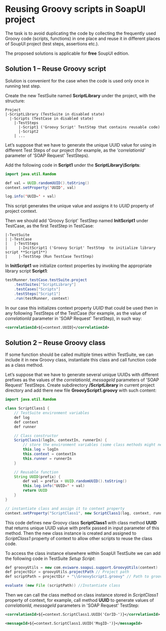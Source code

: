 # Reusing Groovy scripts in SoapUI project

The task is to avoid duplicating the code by collecting the frequently used Groovy code (scripts, functions) in one place and reuse it in different places of SoupUI project (test steps, assertions etc.).

The proposed solutions is applicable for **free** SoupUI edition.

## Solution 1 – Reuse Groovy script

Solution is convenient for the case when the code is used only once in running test step.

Create the new TestSuite named **ScriptLibrary** under the project, with the structure:

	Project
	|-ScriptLibrary (TestSuite in disabled state)
	  |-Scripts (TestCase in disabled state)
		|-TestSteps
		  |-Script1 ('Groovy Script' TestStep that contains reusable code)
		  |-Script2 
		| ...
		
Let’s suppose that we have to generate the unique UUID value for using in different Test Steps of our project (for example, as the _'correlationId'_ parameter of 'SOAP Request' TestSteps).

Add the following code in **Script1** under the **ScriptLibrary\Scripts**:

```java
import java.util.Random

def val = UUID.randomUUID().toString()
context.setProperty('UUID', val)

log.info('UUID=' + val)
```

This script generates the unique value and assigns it to _UUID_ property of project context.

Then we should add 'Groovy Script' TestStep named **InitScript1** under TestCase, as the first TestStep in TestCase:

	|-TestSuite
	| |-TestCase
	|   |-TestSteps
	|     |-InitScript1 ('Groovy Script' TestStep  to initialize library script **Script1**)
	|     |-TestStep (Run TestCase TestStep)

In **InitScript1** we initialize context properties by invoking the appropriate library script **Script1**:

```java
testRunner.testCase.testSuite.project
	.testSuites["ScriptLibrary"]
	.testCases["Scripts"]	
	.testSteps["Script1"]
	.run(testRunner, context)
```

In our case this initializes context property _UUID_ that could be used then in any following TestSteps of the TestCase (for example, as the value of _correlationId_ parameter in 'SOAP Request' TerstStep), in such way:

```xml
<correlationId>${=context.UUID}</correlationId>
```	

## Solution 2 – Reuse Groovy class

If some function should be called multiple times within TestSuite, we can include it in new Groovy class, instantiate this class and call function code as a class method.

Let’s suppose that we have to generate several unique UUIDs with different prefixes as the values of the _correlationId_, _messageId_ parameters of 'SOAP Request' TestSteps.
Create subdirectory **/ScriptLibrary** in current project directory and add there new file **GroovyScript1.groovy** with such content:

```java
import java.util.Random

class ScriptClass1 {
	// TestSuite environment variables
	def log
	def context
	def runner

	// Class constructor
	ScriptClass1(logIn, contextIn, runnerIn) {
		// store the environment variables (some class methods might need them)
		this.log = logIn
		this.context = contextIn
		this.runner = runnerIn
	}

	// Reusable function
	String UUID(prefix) {
		def val = prefix + UUID.randomUUID().toString()
		this.log.info('UUID=' + val)
		return UUID
	}
}

// instantiate class and assign it to context property
context.setProperty("ScriptClass1", new ScriptClass1(log, context, runner))
```
	
This code defines new Groovy class **ScriptClass1** with class method **UUID** that returns unique UUID value with prefix passed in input parameter of this method. Then the new class instance is created and assigned to _ScriptClass1_ property of context to allow other scripts to reuse the class code. 

To access the class instance elsewhere within SoapUI TestSuite we can add the following code in TestSuite _Setup Script_:

```java
def groovyUtils = new com.eviware.soapui.support.GroovyUtils(context)
def projectDir = groovyUtils.projectPath // Project path 
def scriptPath = projectDir + "\\GroovyScript1.groovy" // Path to groovy script

evaluate (new File (scriptPath)) //Instantiate class 
```

Then we can call the class method on class instance stored in _ScriptClass1_ property of context, for example, call method **UUID** to generate values of _correlationId_, _messageId_ parameters in 'SOAP Request' TestStep:

```xml
<correlationId>${=context.ScriptClass1.UUID('CorID-')}</correlationId>

<messageId>${=context.ScriptClass1.UUID('MsgID-')}</messageId>
```

